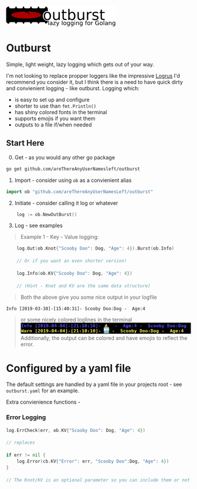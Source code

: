 ![Outburst logo - Lazy logging for golang](imgs/outburst_slogan.png)

# Outburst
Simple, light weight, lazy logging which gets out of your way.

I'm not looking to replace propper loggers like the impressive [Logrus](https://github.com/sirupsen/logrus) I'd
recommend you consider it, but I think there is a need to have quick dirty and
convienient logging - like outburst. Logging which:
- is easy to set up and configure
- shorter to use than `fmt.Println()`
- has shiny colored fonts in the terminal
- supports emojis if you want them
- outputs to a file if/when needed

## Start Here

0. Get - as you would any other go package

```bash
go get github.com/areThereAnyUserNamesleft/outburst
```

1. Import - consider using `ob` as a convienient alias
```go
import ob "github.com/areThereAnyUserNamesLeft/outburst"

```
2. Initiate - consider calling it log or whatever
```go
	log := ob.NewOutBurst()
```
3. Log - see examples
> Example 1 - Key - Value logging:
```go
	log.Out(ob.Knot{"Scooby Doo": Dog, "Age": 4}).Burst(ob.Info)

	// Or if you want an even shorter version!

	log.Info(ob.KV{"Scooby Doo": Dog, "Age": 4})

	// (Hint - Knot and KV are the same data structure)
```

> Both the above give you some nice output in your logfile
```
Info [2019-03-30]-[15:40:31]- Scooby Doo:Dog -  Age:4
```
> or some nicely colored loglines in the terminal
![Outburst logo - Lazy logging for golang](imgs/loglines.png)
> Additionally, the output can be colored and have emojis to reflect the error.
# Configured by a yaml file

The default settings are handled by a yaml file in your projects root - see `outburst.yaml` for an example.

Extra convienience functions -
### Error Logging
```go
log.ErrCheck(err, ob.KV{"Scooby Doo": Dog, "Age": 4})

// replaces

if err != nil {
    log.Error(cb.KV{"Error": err, "Scooby Doo":Dog, "Age": 4})
}

// The Knot/KV is an optional parameter so you can include them or not or include multiple.
```
